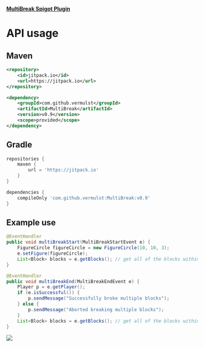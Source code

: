 
[**MultiBreak Spigot Plugin**](https://www.spigotmc.org/resources/multibreak-1-18-1-20.113810/)

# API usage

## Maven
```xml
<repository>
	<id>jitpack.io</id>
	<url>https://jitpack.io</url>
</repository>
```
```xml
<dependency>
	<groupId>com.github.vermulst</groupId>
	<artifactId>MultiBreak</artifactId>
	<version>v0.9</version>
	<scope>provided</scope>
</dependency>
```


## Gradle
```groovy
repositories {
	maven {
		url = 'https://jitpack.io'
	}
}
```
```groovy
dependencies {
	compileOnly 'com.github.vermulst:MultiBreak:v0.9'
}
```

## Example use
```java
@EventHandler
public void multiBreakStart(MultiBreakStartEvent e) {
	FigureCircle figureCircle = new FigureCircle(10, 10, 3);
	e.setFigure(figureCircle);
	List<Block> blocks = e.getBlocks(); // get all of the blocks within the elipsoid
}

@EventHandler
public void multiBreakEnd(MultiBreakEndEvent e) {
	Player p = e.getPlayer();
	if (e.isSuccessful()) {
		p.sendMessage("Successfully broke multiple blocks");
	} else {
		p.sendMessage("Aborted breaking multiple blocks");
	}
	List<Block> blocks = e.getBlocks(); // get all of the blocks within the multibreak
}
```

[![](https://jitpack.io/v/vermulst/MultiBreak.svg)](https://jitpack.io/#vermulst/MultiBreak)
